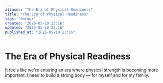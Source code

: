 ```yaml
---
aliases: "The Era of Physical Readiness"
title: "The Era of Physical Readiness"
tags: "murmur"
created: "2025-05-10 23:16"
updated: "2025-05-10 23:16"
published_at: "2025-05-10 23:16"
---
```


# The Era of Physical Readiness

It feels like we're entering an era where physical strength is becoming more important.
I need to build a strong body — for myself and for my family.